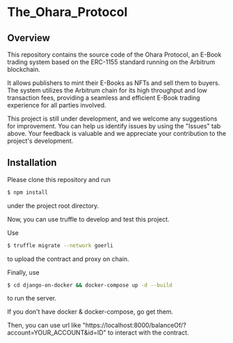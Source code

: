 # The_Ohara_Protocol
## Overview
 This repository contains the source code of the Ohara Protocol, an E-Book trading system based on the ERC-1155 standard running on the Arbitrum blockchain.

 It allows publishers to mint their E-Books as NFTs and sell them to buyers. The system utilizes the Arbitrum chain for its high throughput and low transaction fees, providing a seamless and efficient E-Book trading experience for all parties involved.
 
 This project is still under development, and we welcome any suggestions for improvement. You can help us identify issues by using the "Issues" tab above. Your feedback is valuable and we appreciate your contribution to the project's development.
## Installation
 Please clone this repository and run
 ```bash
 $ npm install
 ```
 under the project root directory.
 
 Now, you can use truffle to develop and test this project.

 Use

 ```bash
 $ truffle migrate --network goerli
 ```
 
 to upload the contract and proxy on chain.

 Finally, use

 ```bash
 $ cd django-on-docker && docker-compose up -d --build
 ```

 to run the server.

 If you don't have docker & docker-compose, go get them.

 Then, you can use url like "https://localhost:8000/balanceOf/?account=YOUR_ACCOUNT&id=ID" to interact with the contract.